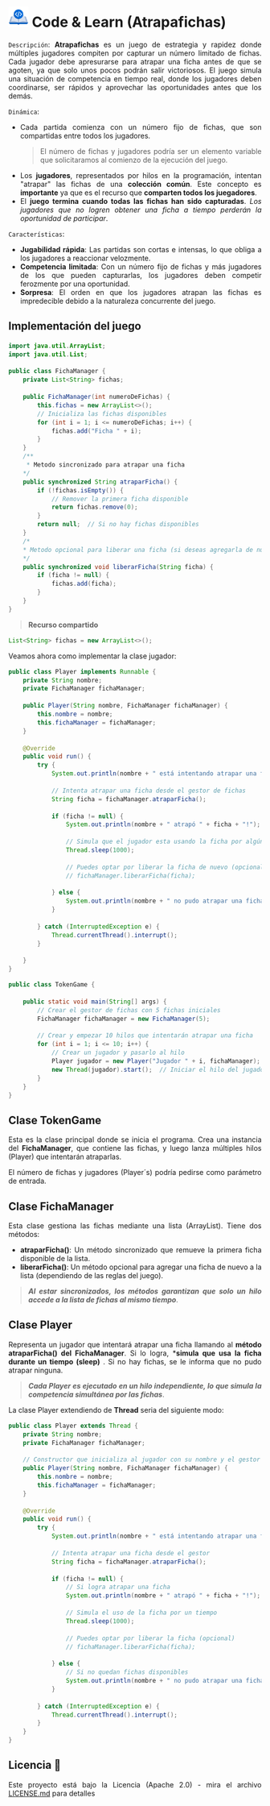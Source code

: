 <div align="justify">

# <img src=../../../images/coding-book.png width="40"> Code & Learn (Atrapafichas)

`Descripción`:
**Atrapafichas** es un juego de estrategia y rapidez donde múltiples jugadores compiten por capturar un número limitado de fichas. Cada jugador debe apresurarse para atrapar una ficha antes de que se agoten, ya que solo unos pocos podrán salir victoriosos. El juego simula una situación de competencia en tiempo real, donde los jugadores deben coordinarse, ser rápidos y aprovechar las oportunidades antes que los demás.

`Dinámica`:

- Cada partida comienza con un número fijo de fichas, que son compartidas entre todos los jugadores.
    > El número de fichas y jugadores podría ser un elemento variable que solicitaramos al comienzo de la ejecución del juego.
- Los **jugadores**, representados por hilos en la programación, intentan "atrapar" las fichas de una **colección común**. Este concepto es **importante** ya que es el recurso que **comparten todos los juegadores**.
- El **juego termina cuando todas las fichas han sido capturadas**. *Los jugadores que no logren obtener una ficha a tiempo perderán la oportunidad de participar*.

`Características`:

- **Jugabilidad rápida**: Las partidas son cortas e intensas, lo que obliga a los jugadores a reaccionar velozmente.
- **Competencia limitada**: Con un número fijo de fichas y más jugadores de los que pueden capturarlas, los jugadores deben competir ferozmente por una oportunidad.
- **Sorpresa**: El orden en que los jugadores atrapan las fichas es impredecible debido a la naturaleza concurrente del juego.

## Implementación del juego

```java
import java.util.ArrayList;
import java.util.List;

public class FichaManager {
    private List<String> fichas;

    public FichaManager(int numeroDeFichas) {
        this.fichas = new ArrayList<>();
        // Inicializa las fichas disponibles
        for (int i = 1; i <= numeroDeFichas; i++) {
            fichas.add("Ficha " + i);
        }
    }
    /**
     * Metodo sincronizado para atrapar una ficha
    */
    public synchronized String atraparFicha() {
        if (!fichas.isEmpty()) {
            // Remover la primera ficha disponible
            return fichas.remove(0);
        }
        return null;  // Si no hay fichas disponibles
    }
    /*
    * Metodo opcional para liberar una ficha (si deseas agregarla de nuevo)
    */
    public synchronized void liberarFicha(String ficha) {
        if (ficha != null) {
            fichas.add(ficha);
        }
    }
}
```

> **Recurso compartido**

```java
List<String> fichas = new ArrayList<>();
```


Veamos ahora como implementar la clase jugador:

```java
public class Player implements Runnable {
    private String nombre;
    private FichaManager fichaManager;

    public Player(String nombre, FichaManager fichaManager) {
        this.nombre = nombre;
        this.fichaManager = fichaManager;
    }

    @Override
    public void run() {
        try {
            System.out.println(nombre + " está intentando atrapar una ficha...");

            // Intenta atrapar una ficha desde el gestor de fichas
            String ficha = fichaManager.atraparFicha();

            if (ficha != null) {
                System.out.println(nombre + " atrapó " + ficha + "!");
                
                // Simula que el jugador esta usando la ficha por algún tiempo
                Thread.sleep(1000);

                // Puedes optar por liberar la ficha de nuevo (opcional)
                // fichaManager.liberarFicha(ficha);

            } else {
                System.out.println(nombre + " no pudo atrapar una ficha, no quedan más disponibles.");
            }

        } catch (InterruptedException e) {
            Thread.currentThread().interrupt();
        }

    }
}
```

```java
public class TokenGame {

    public static void main(String[] args) {
        // Crear el gestor de fichas con 5 fichas iniciales
        FichaManager fichaManager = new FichaManager(5);

        // Crear y empezar 10 hilos que intentarán atrapar una ficha
        for (int i = 1; i <= 10; i++) {
            // Crear un jugador y pasarlo al hilo
            Player jugador = new Player("Jugador " + i, fichaManager);
            new Thread(jugador).start();  // Iniciar el hilo del jugador
        }
    }
}
```

## Clase TokenGame

Esta es la clase principal donde se inicia el programa. Crea una instancia del **FichaManager**, que contiene las fichas, y luego lanza múltiples hilos (Player) que intentarán atraparlas.

El número de fichas y jugadores (Player´s) podría pedirse como parámetro de entrada.

## Clase FichaManager

Esta clase gestiona las fichas mediante una lista (ArrayList).
Tiene dos métodos:

- **atraparFicha()**: Un método sincronizado que remueve la primera ficha disponible de la lista.
- **liberarFicha()**: Un método opcional para agregar una ficha de nuevo a la lista (dependiendo de las reglas del juego).

>***Al estar sincronizados, los métodos garantizan que solo un hilo accede a la lista de fichas al mismo tiempo***.

## Clase Player

Representa un jugador que intentará atrapar una ficha llamando al **método atraparFicha() del FichaManager**. Si lo logra, ***simula que usa la ficha durante un tiempo (sleep)** . Si no hay fichas, se le informa que no pudo atrapar ninguna.

> ***Cada Player es ejecutado en un hilo independiente, lo que simula la competencia simultánea por las fichas***.

La clase Player extendiendo de **Thread** seria del siguiente modo:

```java
public class Player extends Thread {
    private String nombre;
    private FichaManager fichaManager;

    // Constructor que inicializa al jugador con su nombre y el gestor de fichas
    public Player(String nombre, FichaManager fichaManager) {
        this.nombre = nombre;
        this.fichaManager = fichaManager;
    }

    @Override
    public void run() {
        try {
            System.out.println(nombre + " está intentando atrapar una ficha...");

            // Intenta atrapar una ficha desde el gestor
            String ficha = fichaManager.atraparFicha();

            if (ficha != null) {
                // Si logra atrapar una ficha
                System.out.println(nombre + " atrapó " + ficha + "!");
                
                // Simula el uso de la ficha por un tiempo
                Thread.sleep(1000);

                // Puedes optar por liberar la ficha (opcional)
                // fichaManager.liberarFicha(ficha);

            } else {
                // Si no quedan fichas disponibles
                System.out.println(nombre + " no pudo atrapar una ficha, no quedan más disponibles.");
            }

        } catch (InterruptedException e) {
            Thread.currentThread().interrupt();
        }
    }
}

```

## Licencia 📄

Este proyecto está bajo la Licencia (Apache 2.0) - mira el archivo [LICENSE.md](../../../LICENSE) para detalles

</div>